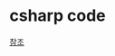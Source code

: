 # csharp code

[참조](https://github.com/synhershko/nettopologysuite/blob/master/NetTopologySuite.Samples.Console/Operation/Distance/ClosestPointExample.cs)
